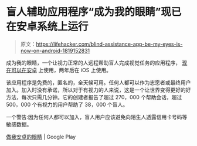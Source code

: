 # 盲人辅助应用程序“成为我的眼睛”现已在安卓系统上运行

> 原文：<https://lifehacker.com/blind-assistance-app-be-my-eyes-is-now-on-android-1819152831>

成为我的眼睛，一个让视力正常的人远程帮助盲人完成视觉任务的应用程序， [现在可以在安卓](https://play.google.com/store/apps/details?id=com.bemyeyes.bemyeyes) 上使用，两年后在 iOS 上使用。 



该应用程序是免费的，匿名的，全天候可用。任何人都可以作为志愿者或最终用户加入。加入时没有承诺，所以对于有视力的人来说，这是一个让世界变得更好的好方法，每次只需几分钟。它的创建者报告了超过 270，000 个帮助会话，超过 500，000 个有视力的用户帮助了 38，000 个盲人。

一个警告:因为任何人都可以加入，盲人用户应该避免向陌生人透露信用卡号码等敏感数据。

[做我安卓的眼睛](https://play.google.com/store/apps/details?id=com.bemyeyes.bemyeyes) | Google Play